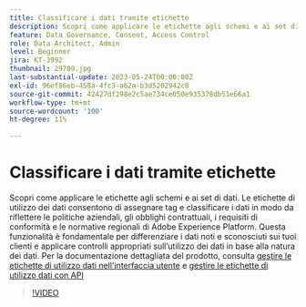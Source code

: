 ```yaml
---
title: Classificare i dati tramite etichette
description: Scopri come applicare le etichette agli schemi e ai set di dati.
feature: Data Governance, Consent, Access Control
role: Data Architect, Admin
level: Beginner
jira: KT-3992
thumbnail: 29709.jpg
last-substantial-update: 2023-05-24T00:00:00Z
exl-id: 96ef86eb-458a-4fc3-a62a-b3d5202942c8
source-git-commit: 42427df298e2c5ae734ce050e935378db51e66a1
workflow-type: tm+mt
source-wordcount: '100'
ht-degree: 11%

---
```


# Classificare i dati tramite etichette

Scopri come applicare le etichette agli schemi e ai set di dati. Le etichette di utilizzo dei dati consentono di assegnare tag e classificare i dati in modo da riflettere le politiche aziendali, gli obblighi contrattuali, i requisiti di conformità e le normative regionali di Adobe Experience Platform. Questa funzionalità è fondamentale per differenziare i dati noti e sconosciuti sui tuoi clienti e applicare controlli appropriati sull’utilizzo dei dati in base alla natura dei dati. Per la documentazione dettagliata del prodotto, consulta [gestire le etichette di utilizzo dati nell&#39;interfaccia utente](https://experienceleague.adobe.com/docs/experience-platform/data-governance/labels/user-guide.html?lang=it) e [gestire le etichette di utilizzo dati con API](https://experienceleague.adobe.com/docs/experience-platform/data-governance/labels/dataset-api.html)

>[!VIDEO](https://video.tv.adobe.com/v/29709?learn=on)
